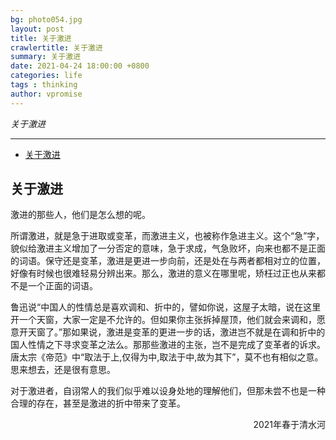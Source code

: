 ```yaml
---
bg: photo054.jpg
layout: post
title: 关于激进
crawlertitle: 关于激进
summary: 关于激进
date: 2021-04-24 18:00:00 +0800
categories: life
tags : thinking
author: vpromise
---
```


*关于激进*

---

- [关于激进](#关于激进)

## 关于激进

激进的那些人，他们是怎么想的呢。

所谓激进，就是急于进取或变革，而激进主义，也被称作急进主义。这个“急”字，貌似给激进主义增加了一分否定的意味，急于求成，气急败坏，向来也都不是正面的词语。保守还是变革，激进是更进一步向前，还是处在与两者都相对立的位置，好像有时候也很难轻易分辨出来。那么，激进的意义在哪里呢，矫枉过正也从来都不是一个正面的词语。

鲁迅说“中国人的性情总是喜欢调和、折中的，譬如你说，这屋子太暗，说在这里开一个天窗，大家一定是不允许的。但如果你主张拆掉屋顶，他们就会来调和，愿意开天窗了。”那如果说，激进是变革的更进一步的话，激进岂不就是在调和折中的国人性情之下寻求变革之法么。那那些激进的主张，岂不是完成了变革者的诉求。唐太宗《帝范》中“取法于上,仅得为中,取法于中,故为其下”，莫不也有相似之意。思来想去，还是很有意思。

对于激进者，自诩常人的我们似乎难以设身处地的理解他们，但那未尝不也是一种合理的存在，甚至是激进的折中带来了变革。

<p align="right">2021年春于清水河</p>
